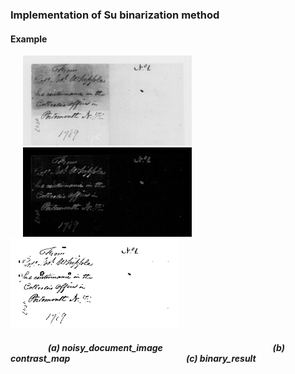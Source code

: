 ### Implementation of Su binarization method

#### Example
<p float="left">
<img   src="images/image.jpg"  hspace="20" width="270" >  
<img   src="images/contrast_map.jpg"  hspace="20" width="270">   
<img   src="images/su_binary.jpg" width="270">   
<p/>

##### &nbsp;&nbsp;&nbsp;&nbsp;&nbsp;&nbsp;&nbsp;&nbsp;&nbsp;&nbsp;&nbsp;&nbsp;&nbsp;&nbsp;&nbsp;&nbsp;&nbsp; (a) noisy_document_image &nbsp;&nbsp;&nbsp;&nbsp;&nbsp;&nbsp;&nbsp;&nbsp;&nbsp;&nbsp;&nbsp;&nbsp;&nbsp;&nbsp;&nbsp;&nbsp;&nbsp;&nbsp;&nbsp;&nbsp;&nbsp;&nbsp;&nbsp;&nbsp;&nbsp;&nbsp;&nbsp;&nbsp;&nbsp;&nbsp;&nbsp;&nbsp;&nbsp;&nbsp;&nbsp;&nbsp;&nbsp;&nbsp;&nbsp;&nbsp;&nbsp;&nbsp;&nbsp;&nbsp;&nbsp;&nbsp;&nbsp;&nbsp;&nbsp;&nbsp;&nbsp; (b) contrast_map &nbsp;&nbsp;&nbsp;&nbsp;&nbsp;&nbsp;&nbsp;&nbsp;&nbsp;&nbsp;&nbsp;&nbsp;&nbsp;&nbsp;&nbsp;&nbsp;&nbsp;&nbsp;&nbsp;&nbsp;&nbsp;&nbsp;&nbsp;&nbsp;&nbsp;&nbsp;&nbsp;&nbsp;&nbsp;&nbsp;&nbsp;&nbsp;&nbsp;&nbsp;&nbsp;&nbsp;&nbsp;&nbsp;&nbsp;&nbsp;&nbsp;&nbsp;&nbsp;&nbsp;&nbsp;&nbsp;&nbsp;&nbsp;&nbsp;&nbsp;&nbsp;&nbsp;&nbsp;&nbsp; (c) binary_result

